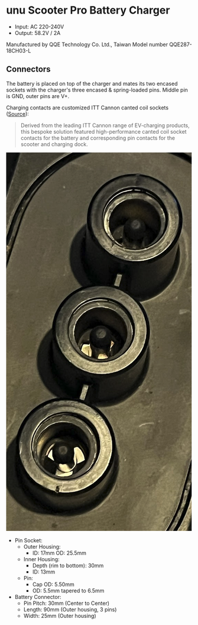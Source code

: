 # unu Scooter Pro Battery Charger

* Input: AC 220-240V
* Output: 58.2V / 2A

Manufactured by QQE Technology Co. Ltd., Taiwan
Model number QQE287-18CH03-L

## Connectors

The battery is placed on top of the charger and mates its two encased sockets with the charger's three encased & spring-loaded pins. Middle pin is GND, outer pins are V+.

Charging contacts are customized ITT Cannon canted coil sockets ([Source](https://www.tti.com/content/dam/ttiinc/products/Verticals/ITT-Cannon-unu-Case-Study.pdf)):

> Derived from the leading ITT Cannon range of EV-charging products, this bespoke solution featured high-performance canted coil socket contacts for the battery and corresponding pin contacts for the scooter and charging dock.

![Charger Contacts](assets/charger-contacts.png)

- Pin Socket:
  - Outer Housing:
    - ID: 17mm
    OD: 25.5mm
  - Inner Housing:
    - Depth (rim to bottom): 30mm
    - ID: 13mm
  - Pin:
    - Cap OD: 5.50mm
    - OD: 5.5mm tapered to 6.5mm
- Battery Connector:
  - Pin Pitch: 30mm (Center to Center)
  - Length: 90mm (Outer housing, 3 pins)
  - Width: 25mm (Outer housing)
